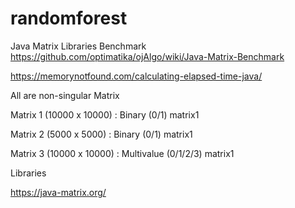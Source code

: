 # randomforest

Java Matrix Libraries Benchmark
https://github.com/optimatika/ojAlgo/wiki/Java-Matrix-Benchmark

https://memorynotfound.com/calculating-elapsed-time-java/

All are non-singular Matrix

Matrix 1 (10000 x 10000)  : Binary (0/1)  matrix1

Matrix 2 (5000 x 5000)    : Binary (0/1)  matrix1

Matrix 3 (10000 x 10000)  : Multivalue (0/1/2/3) matrix1



Libraries

https://java-matrix.org/
